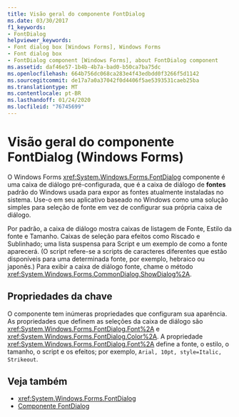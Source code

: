 ```yaml
---
title: Visão geral do componente FontDialog
ms.date: 03/30/2017
f1_keywords:
- FontDialog
helpviewer_keywords:
- Font dialog box [Windows Forms], Windows Forms
- Font dialog box
- FontDialog component [Windows Forms], about FontDialog component
ms.assetid: daf46e57-1b4b-4b7a-bad0-b50ca7ba75dc
ms.openlocfilehash: 664b756dc068ca283e4f43edbdd0f3266f5d1142
ms.sourcegitcommit: de17a7a0a37042f0d4406f5ae5393531caeb25ba
ms.translationtype: MT
ms.contentlocale: pt-BR
ms.lasthandoff: 01/24/2020
ms.locfileid: "76745699"
---
```

# <a name="fontdialog-component-overview-windows-forms"></a>Visão geral do componente FontDialog (Windows Forms)
O Windows Forms <xref:System.Windows.Forms.FontDialog> componente é uma caixa de diálogo pré-configurada, que é a caixa de diálogo de **fontes** padrão do Windows usada para expor as fontes atualmente instaladas no sistema. Use-o em seu aplicativo baseado no Windows como uma solução simples para seleção de fonte em vez de configurar sua própria caixa de diálogo.  
  
 Por padrão, a caixa de diálogo mostra caixas de listagem de Fonte, Estilo da fonte e Tamanho. Caixas de seleção para efeitos como Riscado e Sublinhado; uma lista suspensa para Script e um exemplo de como a fonte aparecerá. (O script refere-se a scripts de caracteres diferentes que estão disponíveis para uma determinada fonte, por exemplo, hebraico ou japonês.) Para exibir a caixa de diálogo fonte, chame o método <xref:System.Windows.Forms.CommonDialog.ShowDialog%2A>.  
  
## <a name="key-properties"></a>Propriedades da chave  
 O componente tem inúmeras propriedades que configuram sua aparência. As propriedades que definem as seleções da caixa de diálogo são <xref:System.Windows.Forms.FontDialog.Font%2A> e <xref:System.Windows.Forms.FontDialog.Color%2A>. A propriedade <xref:System.Windows.Forms.FontDialog.Font%2A> define a fonte, o estilo, o tamanho, o script e os efeitos; por exemplo, `Arial, 10pt, style=Italic, Strikeout`.  
  
## <a name="see-also"></a>Veja também

- <xref:System.Windows.Forms.FontDialog>
- [Componente FontDialog](fontdialog-component-windows-forms.md)
